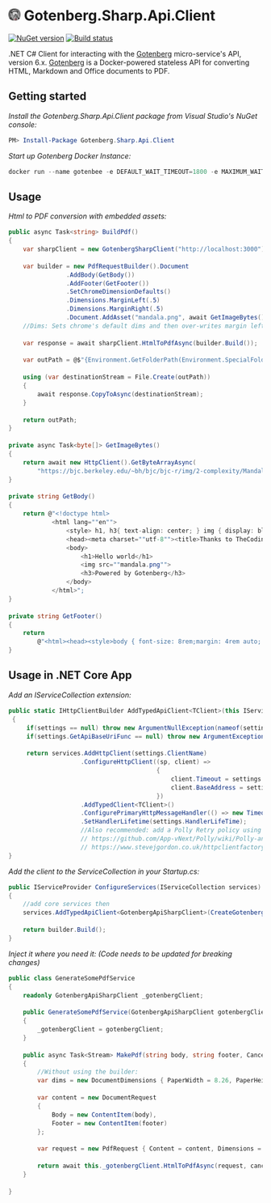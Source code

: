 # <img src="https://github.com/ChangemakerStudios/GotenbergSharpApiClient/raw/master/lib/Resources/gotenbergSharpClient.PNG" width="24" height="24" /> Gotenberg.Sharp.Api.Client

[![NuGet version](https://badge.fury.io/nu/Gotenberg.Sharp.Api.Client.svg)](https://badge.fury.io/nu/Gotenberg.Sharp.Api.Client) [![Build status](https://ci.appveyor.com/api/projects/status/s8lvj93xewlsylxh/branch/master?svg=true)](https://ci.appveyor.com/project/Jaben/gotenbergsharpapiclient/branch/master)

.NET C# Client for interacting with the [Gotenberg](https://thecodingmachine.github.io/gotenberg) micro-service's API, version 6.x.
[Gotenberg](https://thecodingmachine.github.io/gotenberg) is a Docker-powered stateless API for converting HTML, Markdown and Office documents to PDF.

## Getting started
*Install the Gotenberg.Sharp.Api.Client package from Visual Studio's NuGet console:*

```powershell
PM> Install-Package Gotenberg.Sharp.Api.Client
```

*Start up Gotenberg Docker Instance:*

```powershell
docker run --name gotenbee -e DEFAULT_WAIT_TIMEOUT=1800 -e MAXIMUM_WAIT_TIMEOUT=1800 -e LOG_LEVEL=DEBUG -p:3000:3000 "thecodingmachine/gotenberg:latest"
```

## Usage
*Html to PDF conversion with embedded assets:*

```csharp
public async Task<string> BuildPdf()
{
	var sharpClient = new GotenbergSharpClient("http://localhost:3000");

	var builder = new PdfRequestBuilder().Document
			    .AddBody(GetBody())
			    .AddFooter(GetFooter())
			    .SetChromeDimensionDefaults()
			    .Dimensions.MarginLeft(.5)
			    .Dimensions.MarginRight(.5)
			    .Document.AddAsset("mandala.png", await GetImageBytes());
	//Dims: Sets chrome's default dims and then over-writes margin left/right

	var response = await sharpClient.HtmlToPdfAsync(builder.Build());

	var outPath = @$"{Environment.GetFolderPath(Environment.SpecialFolder.Desktop)}\Gotenberg.pdf";

	using (var destinationStream = File.Create(outPath))
	{
		await response.CopyToAsync(destinationStream);
	}

	return outPath;
}

private async Task<byte[]> GetImageBytes()
{
	return await new HttpClient().GetByteArrayAsync(
		"https://bjc.berkeley.edu/~bh/bjc/bjc-r/img/2-complexity/Mandala_img/ColorMandala1.png");
}

private string GetBody()
{
	return @"<!doctype html>
			<html lang=""en"">
				<style> h1, h3{ text-align: center; } img { display: block; margin-left: auto;margin-right: auto; width: 88%;}  </style>
				<head><meta charset=""utf-8""><title>Thanks to TheCodingMachine</title></head>  
				<body>
					<h1>Hello world</h1>
					<img src=""mandala.png"">
					<h3>Powered by Gotenberg</h3>
				</body>
			</html>";
}

private string GetFooter()
{
	return
		@"<html><head><style>body { font-size: 8rem;margin: 4rem auto; }  </style></head><body><p><span class=""pageNumber""></span> of <span class=""totalPages""> pages</span> PDF Created on <span class=""date""></span> <span class=""title""></span></p></body></html>";
}
```

## Usage in .NET Core App
*Add an IServiceCollection extension:*

```csharp
public static IHttpClientBuilder AddTypedApiClient<TClient>(this IServiceCollection services, InnerClientSettings settings) where TClient: class 
 {
     if(settings == null) throw new ArgumentNullException(nameof(settings));
     if(settings.GetApiBaseUriFunc == null) throw new ArgumentException(nameof(settings.GetApiBaseUriFunc));

     return services.AddHttpClient(settings.ClientName)
                    .ConfigureHttpClient((sp, client) =>
                                         {
                                             client.Timeout = settings.Timeout;
                                             client.BaseAddress = settings.GetApiBaseUriFunc(sp);
                                         })
                    .AddTypedClient<TClient>()
                    .ConfigurePrimaryHttpMessageHandler(() => new TimeoutHandler(new HttpClientHandler { AutomaticDecompression = DecompressionMethods.GZip | DecompressionMethods.Deflate }))
                    .SetHandlerLifetime(settings.HandlerLifeTime);
                    //Also recommended: add a Polly Retry policy using https://www.nuget.org/packages/Polly
                    // https://github.com/App-vNext/Polly/wiki/Polly-and-HttpClientFactory
                    // https://www.stevejgordon.co.uk/httpclientfactory-using-polly-for-transient-fault-handling
}
```

*Add the client to the ServiceCollection in your Startup.cs:*

```csharp
public IServiceProvider ConfigureServices(IServiceCollection services)
{
	//add core services then
	services.AddTypedApiClient<GotenbergApiSharpClient>(CreateGotenbergClientSettings());

	return builder.Build();
}
```

*Inject it where you need it: (Code needs to be updated for breaking changes)*

```csharp
public class GenerateSomePdfService
{
	readonly GotenbergApiSharpClient _gotenbergClient;
	
	public GenerateSomePdfService(GotenbergApiSharpClient gotenbergClient)
	{
		_gotenbergClient = gotenbergClient;
	}

	public async Task<Stream> MakePdf(string body, string footer, CancellationToken cancelToken = default)
	{
		//Without using the builder:
		var dims = new DocumentDimensions { PaperWidth = 8.26, PaperHeight = 11.69, Landscape = false, MarginBottom = .38 };

		var content = new DocumentRequest
		{
			Body = new ContentItem(body),
			Footer = new ContentItem(footer)
		};

		var request = new PdfRequest { Content = content, Dimensions = dims };

		return await this._gotenbergClient.HtmlToPdfAsync(request, cancelToken).ConfigureAwait(false);
	}

}
```
